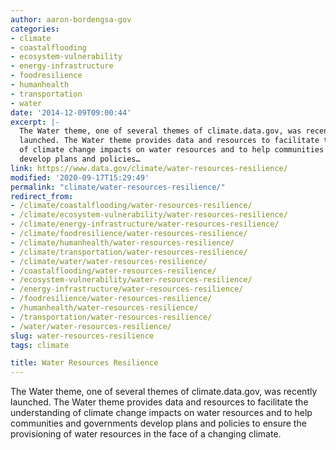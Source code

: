 ```yaml
---
author: aaron-bordengsa-gov
categories:
- climate
- coastalflooding
- ecosystem-vulnerability
- energy-infrastructure
- foodresilience
- humanhealth
- transportation
- water
date: '2014-12-09T09:00:44'
excerpt: |-
  The Water theme, one of several themes of climate.data.gov, was recently
  launched. The Water theme provides data and resources to facilitate the understanding
  of climate change impacts on water resources and to help communities and governments
  develop plans and policies…
link: https://www.data.gov/climate/water-resources-resilience/
modified: '2020-09-17T15:29:49'
permalink: "climate/water-resources-resilience/"
redirect_from:
- /climate/coastalflooding/water-resources-resilience/
- /climate/ecosystem-vulnerability/water-resources-resilience/
- /climate/energy-infrastructure/water-resources-resilience/
- /climate/foodresilience/water-resources-resilience/
- /climate/humanhealth/water-resources-resilience/
- /climate/transportation/water-resources-resilience/
- /climate/water/water-resources-resilience/
- /coastalflooding/water-resources-resilience/
- /ecosystem-vulnerability/water-resources-resilience/
- /energy-infrastructure/water-resources-resilience/
- /foodresilience/water-resources-resilience/
- /humanhealth/water-resources-resilience/
- /transportation/water-resources-resilience/
- /water/water-resources-resilience/
slug: water-resources-resilience
tags: climate

title: Water Resources Resilience
---
```


The Water theme, one of several themes of climate.data.gov, was recently launched. The Water theme provides data and resources to facilitate the understanding of climate change impacts on water resources and to help communities and governments develop plans and policies to ensure the provisioning of water resources in the face of a changing climate.
